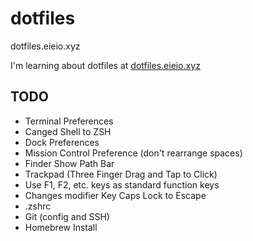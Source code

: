 # dotfiles
dotfiles.eieio.xyz

I'm learning about dotfiles at [dotfiles.eieio.xyz](http://dotfiles.eieio.xyz)

## TODO
- Terminal Preferences
- Canged Shell to ZSH
- Dock Preferences
- Mission Control Preference (don't rearrange spaces)
- Finder Show Path Bar
- Trackpad (Three Finger Drag and Tap to Click)
- Use F1, F2, etc. keys as standard function keys
- Changes modifier Key Caps Lock to Escape
- .zshrc
- Git (config and SSH)
- Homebrew Install
